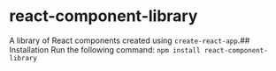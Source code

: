 # react-component-library

A library of React components created using `create-react-app`.## Installation
Run the following command:
`npm install react-component-library`
